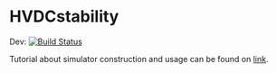 # HVDCstability

Dev:
[![Build Status](https://api.travis-ci.com/Aleksandra-Lekic/HVDCstability.jl.svg?token=8MGGs8A1RyNuFsSbtpur&branch=master)](https://travis-ci.com/Aleksandra-Lekic/HVDCstability.jl)

Tutorial about simulator construction and usage can be found on [link](https://github.com/Aleksandra-Lekic/HVDCstability.jl/blob/master/HVDCstability.pdf).
